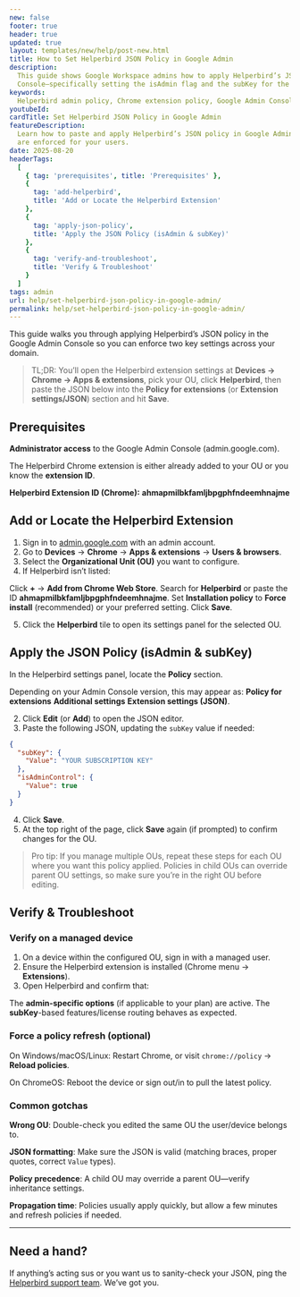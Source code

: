 ```yaml
---
new: false
footer: true
header: true
updated: true
layout: templates/new/help/post-new.html
title: How to Set Helperbird JSON Policy in Google Admin
description:
  This guide shows Google Workspace admins how to apply Helperbird’s JSON policy in the Google Admin
  Console—specifically setting the isAdmin flag and the subKey for the Helperbird Chrome extension.
keywords:
  Helperbird admin policy, Chrome extension policy, Google Admin Console, JSON policy, Helperbird isAdmin, Helperbird subKey, Chrome app extension settings, Chrome policy JSON
youtubeId:
cardTitle: Set Helperbird JSON Policy in Google Admin
featureDescription:
  Learn how to paste and apply Helperbird’s JSON policy in Google Admin so the isAdmin flag and subKey
  are enforced for your users.
date: 2025-08-20
headerTags:
  [
    { tag: 'prerequisites', title: 'Prerequisites' },
    {
      tag: 'add-helperbird',
      title: 'Add or Locate the Helperbird Extension'
    },
    {
      tag: 'apply-json-policy',
      title: 'Apply the JSON Policy (isAdmin & subKey)'
    },
    {
      tag: 'verify-and-troubleshoot',
      title: 'Verify & Troubleshoot'
    }
  ]
tags: admin
url: help/set-helperbird-json-policy-in-google-admin/
permalink: help/set-helperbird-json-policy-in-google-admin/
---
```


This guide walks you through applying Helperbird’s JSON policy in the Google Admin Console so you can enforce two key settings across your domain.

> TL;DR: You’ll open the Helperbird extension settings at **Devices → Chrome → Apps & extensions**, pick your OU, click **Helperbird**, then paste the JSON below into the **Policy for extensions** (or **Extension settings/JSON**) section and hit **Save**.

## Prerequisites

**Administrator access** to the Google Admin Console (admin.google.com).

The Helperbird Chrome extension is either already added to your OU or you know the **extension ID**.

**Helperbird Extension ID (Chrome):** **ahmapmilbkfamljbpgphfndeemhnajme**

## Add or Locate the Helperbird Extension

1. Sign in to  [admin.google.com](https://admin.google.com) with an admin account.  
2. Go to **Devices** → **Chrome** → **Apps & extensions** → **Users & browsers**.  
3. Select the **Organizational Unit (OU)** you want to configure.  
4. If Helperbird isn’t listed:

Click **+** → **Add from Chrome Web Store**.
Search for **Helperbird** or paste the ID **ahmapmilbkfamljbpgphfndeemhnajme**.
Set **Installation policy** to **Force install** (recommended) or your preferred setting.
Click **Save**.

5. Click the **Helperbird** tile to open its settings panel for the selected OU.

## Apply the JSON Policy (isAdmin & subKey)

In the Helperbird settings panel, locate the **Policy** section. 

Depending on your Admin Console version, this may appear as:
**Policy for extensions**
**Additional settings**
**Extension settings (JSON)**.

2. Click **Edit** (or **Add**) to open the JSON editor.
3. Paste the following JSON, updating the `subKey` value if needed:

```json
{
  "subKey": {
    "Value": "YOUR SUBSCRIPTION KEY"
  },
  "isAdminControl": {
    "Value": true
  }
}
```

4. Click **Save**.
5. At the top right of the page, click **Save** again (if prompted) to confirm changes for the OU.

> Pro tip: If you manage multiple OUs, repeat these steps for each OU where you want this policy applied. Policies in child OUs can override parent OU settings, so make sure you’re in the right OU before editing.

## Verify & Troubleshoot

### Verify on a managed device
1. On a device within the configured OU, sign in with a managed user.  
2. Ensure the Helperbird extension is installed (Chrome menu → **Extensions**).  
3. Open Helperbird and confirm that:

The **admin-specific options** (if applicable to your plan) are active.
The **subKey**-based features/license routing behaves as expected.

### Force a policy refresh (optional)
On Windows/macOS/Linux: Restart Chrome, or visit `chrome://policy` → **Reload policies**.

On ChromeOS: Reboot the device or sign out/in to pull the latest policy.

### Common gotchas

**Wrong OU**: Double-check you edited the same OU the user/device belongs to.

**JSON formatting**: Make sure the JSON is valid (matching braces, proper quotes, correct `Value` types).  

**Policy precedence**: A child OU may override a parent OU—verify inheritance settings.  

**Propagation time**: Policies usually apply quickly, but allow a few minutes and refresh policies if needed.

---

## Need a hand?

If anything’s acting sus or you want us to sanity-check your JSON, ping the  
[Helperbird support team](https://www.helperbird.com/support). We’ve got you.
